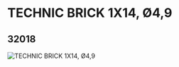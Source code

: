 # TECHNIC BRICK 1X14, Ø4,9
## 32018
![TECHNIC BRICK 1X14, Ø4,9](https://lc-www-live-s.legocdn.com/media/bricks/5/2/4107558.jpg)